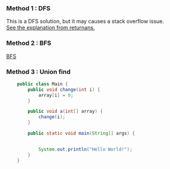 ### Method 1 : DFS
This is a DFS solution, but it may causes a stack overflow issue. <br  />[See the explanation from returnans.](https://discuss.leetcode.com/topic/17224/a-really-simple-and-readable-c-solution-only-cost-12ms?page=1)
### Method 2 : BFS 
[BFS](https://www.jiuzhang.com/solution/surrounded-regions)
### Method 3 : Union find
```java 
    public class Main {
        public void change(int i) {
            array[i] = 0;
        }

        public void a(int[] array) {
            change(i);
        }

        public static void main(String[] args) {


            System.out.println("Hello World!");
        }
    }
```
